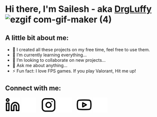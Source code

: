 # Hi there, I'm Sailesh - aka [DrgLuffy][youtube]![ezgif com-gif-maker (4)](https://user-images.githubusercontent.com/101400043/173171501-0861c921-5884-4757-b582-23729e144064.gif)


<!-- ![ezgif com-gif-maker (2)](https://user-images.githubusercontent.com/101400043/173014215-e1c7b34e-0b26-4f41-bb42-81e057b790ac.gif) -->


## A little bit about me:
- 🔭 I created all these projects on my free time, feel free to use them.
- 🌱 I’m currently learning everything...
- 👯 I’m looking to collaborate on new projects...
- 💬 Ask me about anything...
- ⚡ Fun fact: I love FPS games. If you play Valorant, Hit me up!

## Connect with me:
[![website](./img/linkedin-light.svg)](https://linkedin.com/in/sailesh-bk#gh-light-mode-only)
[![website](./img/linkedin-dark.svg)](https://linkedin.com/in/sailesh-bk#gh-dark-mode-only)
&nbsp;&nbsp;
[![website](./img/instagram-light.svg)](https://instagram.com/drgluffy#gh-light-mode-only)
[![website](./img/instagram-dark.svg)](https://instagram.com/drgluffy#gh-dark-mode-only)
&nbsp;&nbsp;
[![website](./img/youtube-light.svg)](https://www.youtube.com/channel/UCvCgRgpVpnjzORE6FZfr9Cw#gh-light-mode-only)
[![website](./img/youtube-dark.svg)](https://www.youtube.com/channel/UCvCgRgpVpnjzORE6FZfr9Cw#gh-dark-mode-only)

[youtube]: https://www.youtube.com/channel/UCvCgRgpVpnjzORE6FZfr9Cw

